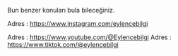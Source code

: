 Bun benzer konuları bula bileceğiniz.<p>
Adres : https://www.instagram.com/eylencebilgi  <p>
Adres : https://www.youtube.com/@Eylencebilgi
Adres : https://www.tiktok.com/@eylencebilgi
